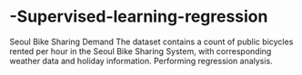 # -Supervised-learning-regression
Seoul Bike Sharing Demand
The dataset contains a count of public bicycles rented per hour in the Seoul Bike Sharing System, with corresponding weather data and holiday information. Performing regression analysis.
